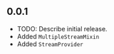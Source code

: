 ## 0.0.1

* TODO: Describe initial release.
* Added ```MultipleStreamMixin```
* Added ``` StreamProvider ```